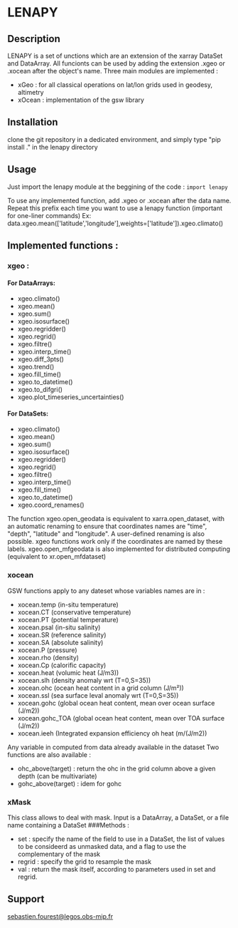 # LENAPY

## Description
LENAPY is a set of unctions which are an extension of the xarray DataSet and DataArray. All funcionts can be used by adding the extension .xgeo or .xocean after the object's name. Three main modules are implemented :
 * xGeo : for all classical operations on lat/lon grids used in geodesy, altimetry
 * xOcean : implementation of the gsw library


## Installation
clone the git repository in a dedicated environment, and simply type "pip install ." in the lenapy directory

## Usage
Just import the lenapy module at the beggining of the code :
``
import lenapy
``

To use any implemented function, add .xgeo or .xocean after the data name. Repeat this prefix each time you want to use a lenapy function (important for one-liner commands)
Ex:
data.xgeo.mean(['latitude','longitude'],weights=['latitude']).xgeo.climato()

## Implemented functions :
### xgeo :
#### For DataArrays:
* xgeo.climato()
* xgeo.mean()
* xgeo.sum()
* xgeo.isosurface()
* xgeo.regridder()
* xgeo.regrid()
* xgeo.filtre()
* xgeo.interp_time()
* xgeo.diff_3pts()
* xgeo.trend()
* xgeo.fill_time()
* xgeo.to_datetime()
* xgeo.to_difgri()
* xgeo.plot_timeseries_uncertainties()

#### For DataSets:
* xgeo.climato()
* xgeo.mean()
* xgeo.sum()
* xgeo.isosurface()
* xgeo.regridder()
* xgeo.regrid()
* xgeo.filtre()
* xgeo.interp_time()
* xgeo.fill_time()
* xgeo.to_datetime()
* xgeo.coord_renames()

The function xgeo.open_geodata is equivalent to xarra.open_dataset, with an automatic renaming to ensure that coordinates names are "time", "depth", "latitude" and "longitude". A user-defined renaming is also possible. xgeo functions work only if the coordinates are named by these labels.
xgeo.open_mfgeodata is also implemented for distributed computing (equivalent to xr.open_mfdataset)

### xocean
GSW functions apply to any dateset whose variables names are in :
* xocean.temp (in-situ temperature)
* xocean.CT (conservative temperature)
* xocean.PT (potential temperature)
* xocean.psal (in-situ salinity)
* xocean.SR (reference salinity)
* xocean.SA (absolute salinity)
* xocean.P (pressure)
* xocean.rho (density)
* xocean.Cp (calorific capacity)
* xocean.heat (volumic heat (J/m3))
* xocean.slh (density anomaly wrt (T=0,S=35))
* xocean.ohc (ocean heat content in a grid column (J/m²))
* xocean.ssl (sea surface leval anomaly wrt (T=0,S=35))
* xocean.gohc (global ocean heat content, mean over ocean surface (J/m2))
* xocean.gohc_TOA (global ocean heat content, mean over TOA surface (J/m2))
* xocean.ieeh (Integrated expansion efficiency oh heat (m/(J/m2))

Any variable in computed from data already available  in the dataset
Two functions are also available :
* ohc_above(target) : return the ohc in the grid column above a given depth (can be multivariate)
* gohc_above(target) : idem for gohc

### xMask
This class allows to deal with mask. Input is a DataArray, a DataSet, or a file name containing a DataSet
###Methods :
* set : specify the name of the field to use in a DataSet, the list of values to be consideerd as unmasked data, and a flag to use the complementary of the mask
* regrid : specify the grid to resample the mask
* val : return the mask itself, according to parameters used in set and regrid.


## Support
sebastien.fourest@legos.obs-mip.fr

